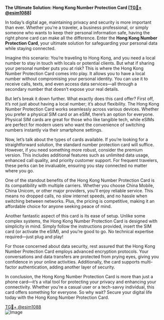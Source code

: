 **The Ultimate Solution: Hong Kong Number Protection Card [[TG💪+ @esim1088](https://t.me/s/esim1088)]**

In today’s digital age, maintaining privacy and security is more important than ever. Whether you're a traveler, a business professional, or simply someone who wants to keep their personal information safe, having the right phone card can make all the difference. Enter the **Hong Kong Number Protection Card**, your ultimate solution for safeguarding your personal data while staying connected.

Imagine this scenario: You’re traveling to Hong Kong, and you need a local number to stay in touch with locals or potential clients. But what if sharing your personal number puts you at risk? This is where the Hong Kong Number Protection Card comes into play. It allows you to have a local number without compromising your personal identity. You can use it to receive calls, texts, and even access data services—all through a secondary number that doesn’t expose your real details.

But let’s break it down further. What exactly does this card offer? First off, it’s not just about having a local number; it’s about flexibility. The Hong Kong Number Protection Card works seamlessly across various devices. Whether you prefer a physical SIM card or an eSIM, there’s an option for everyone. Physical SIM cards are great for those who like tangible tech, while eSIMs are perfect for modern users who want the convenience of switching numbers instantly via their smartphone settings.

Now, let’s talk about the types of cards available. If you’re looking for a straightforward solution, the standard number protection card will suffice. However, if you need something more robust, consider the premium version. This includes additional features such as unlimited data usage, enhanced call quality, and priority customer support. For frequent travelers, these perks can be invaluable, ensuring you stay connected no matter where you go.

One of the standout benefits of the Hong Kong Number Protection Card is its compatibility with multiple carriers. Whether you choose China Mobile, China Unicom, or other major providers, you’ll enjoy reliable service. This means no dropped calls, no slow internet speeds, and no hassle when switching between networks. Plus, the pricing is competitive, making it an affordable choice for anyone seeking peace of mind.

Another fantastic aspect of this card is its ease of setup. Unlike some complex systems, the Hong Kong Number Protection Card is designed with simplicity in mind. Simply follow the instructions provided, insert the SIM card (or activate the eSIM), and you’re good to go. No technical expertise required—just plug and play!

For those concerned about data security, rest assured that the Hong Kong Number Protection Card employs advanced encryption protocols. Your conversations and data transfers are protected from prying eyes, giving you confidence in your online activities. Additionally, the card supports multi-factor authentication, adding another layer of security.

In conclusion, the Hong Kong Number Protection Card is more than just a phone card—it’s a vital tool for protecting your privacy and enhancing your connectivity. Whether you’re a casual user or a tech-savvy individual, this card offers something for everyone. So why wait? Secure your digital life today with the Hong Kong Number Protection Card. 

[TG💪+ @esim1088](https://t.me/s/esim1088)  
![Image](https://i.postimg.cc/Y0z9fWf4/image.png)